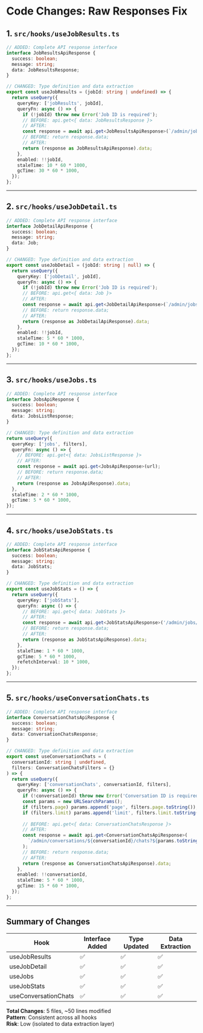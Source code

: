 # Code Changes: Raw Responses Fix

## 1. `src/hooks/useJobResults.ts`

```typescript
// ADDED: Complete API response interface
interface JobResultsApiResponse {
  success: boolean;
  message: string;
  data: JobResultsResponse;
}

// CHANGED: Type definition and data extraction
export const useJobResults = (jobId: string | undefined) => {
  return useQuery({
    queryKey: ['jobResults', jobId],
    queryFn: async () => {
      if (!jobId) throw new Error('Job ID is required');
      // BEFORE: api.get<{ data: JobResultsResponse }>
      // AFTER:
      const response = await api.get<JobResultsApiResponse>(`/admin/jobs/${jobId}/results`);
      // BEFORE: return response.data;
      // AFTER:
      return (response as JobResultsApiResponse).data;
    },
    enabled: !!jobId,
    staleTime: 10 * 60 * 1000,
    gcTime: 30 * 60 * 1000,
  });
};
```

---

## 2. `src/hooks/useJobDetail.ts`

```typescript
// ADDED: Complete API response interface
interface JobDetailApiResponse {
  success: boolean;
  message: string;
  data: Job;
}

// CHANGED: Type definition and data extraction
export const useJobDetail = (jobId: string | null) => {
  return useQuery({
    queryKey: ['jobDetail', jobId],
    queryFn: async () => {
      if (!jobId) throw new Error('Job ID is required');
      // BEFORE: api.get<{ data: Job }>
      // AFTER:
      const response = await api.get<JobDetailApiResponse>(`/admin/jobs/${jobId}`);
      // BEFORE: return response.data;
      // AFTER:
      return (response as JobDetailApiResponse).data;
    },
    enabled: !!jobId,
    staleTime: 5 * 60 * 1000,
    gcTime: 10 * 60 * 1000,
  });
};
```

---

## 3. `src/hooks/useJobs.ts`

```typescript
// ADDED: Complete API response interface
interface JobsApiResponse {
  success: boolean;
  message: string;
  data: JobsListResponse;
}

// CHANGED: Type definition and data extraction
return useQuery({
  queryKey: ['jobs', filters],
  queryFn: async () => {
    // BEFORE: api.get<{ data: JobsListResponse }>
    // AFTER:
    const response = await api.get<JobsApiResponse>(url);
    // BEFORE: return response.data;
    // AFTER:
    return (response as JobsApiResponse).data;
  },
  staleTime: 2 * 60 * 1000,
  gcTime: 5 * 60 * 1000,
});
```

---

## 4. `src/hooks/useJobStats.ts`

```typescript
// ADDED: Complete API response interface
interface JobStatsApiResponse {
  success: boolean;
  message: string;
  data: JobStats;
}

// CHANGED: Type definition and data extraction
export const useJobStats = () => {
  return useQuery({
    queryKey: ['jobStats'],
    queryFn: async () => {
      // BEFORE: api.get<{ data: JobStats }>
      // AFTER:
      const response = await api.get<JobStatsApiResponse>('/admin/jobs/stats');
      // BEFORE: return response.data;
      // AFTER:
      return (response as JobStatsApiResponse).data;
    },
    staleTime: 1 * 60 * 1000,
    gcTime: 5 * 60 * 1000,
    refetchInterval: 10 * 1000,
  });
};
```

---

## 5. `src/hooks/useConversationChats.ts`

```typescript
// ADDED: Complete API response interface
interface ConversationChatsApiResponse {
  success: boolean;
  message: string;
  data: ConversationChatsResponse;
}

// CHANGED: Type definition and data extraction
export const useConversationChats = (
  conversationId: string | undefined,
  filters: ConversationChatsFilters = {}
) => {
  return useQuery({
    queryKey: ['conversationChats', conversationId, filters],
    queryFn: async () => {
      if (!conversationId) throw new Error('Conversation ID is required');
      const params = new URLSearchParams();
      if (filters.page) params.append('page', filters.page.toString());
      if (filters.limit) params.append('limit', filters.limit.toString());
      
      // BEFORE: api.get<{ data: ConversationChatsResponse }>
      // AFTER:
      const response = await api.get<ConversationChatsApiResponse>(
        `/admin/conversations/${conversationId}/chats?${params.toString()}`
      );
      // BEFORE: return response.data;
      // AFTER:
      return (response as ConversationChatsApiResponse).data;
    },
    enabled: !!conversationId,
    staleTime: 5 * 60 * 1000,
    gcTime: 15 * 60 * 1000,
  });
};
```

---

## Summary of Changes

| Hook | Interface Added | Type Updated | Data Extraction |
|------|-----------------|--------------|-----------------|
| useJobResults | ✅ | ✅ | ✅ |
| useJobDetail | ✅ | ✅ | ✅ |
| useJobs | ✅ | ✅ | ✅ |
| useJobStats | ✅ | ✅ | ✅ |
| useConversationChats | ✅ | ✅ | ✅ |

**Total Changes**: 5 files, ~50 lines modified  
**Pattern**: Consistent across all hooks  
**Risk**: Low (isolated to data extraction layer)

